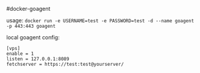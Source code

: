 #docker-goagent

usage: `docker run -e USERNAME=test -e PASSWORD=test -d --name goagent -p 443:443 goagent`

local goagent config:

    [vps]
    enable = 1
    listen = 127.0.0.1:8089
    fetchserver = https://test:test@yourserver/
